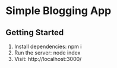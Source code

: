 # Simple Blogging App

## Getting Started

1. Install dependencies: npm i
2. Run the server: node index
3. Visit: http://localhost:3000/
